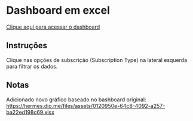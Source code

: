 # Dashboard em excel

<a href="https://github.com/ashimada/desafio-dashboard-excel/blob/main/dashboard.xlsx" title="View Excel"> Clique aqui para acessar o dashboard</a>

## Instruções
Clique nas opções de subscrição (Subscription Type) na lateral esquerda para filtrar os dados.

## Notas
Adicionado novo gráfico baseado no bashboard original:
https://hermes.dio.me/files/assets/0120950e-64c8-4092-a257-ba22ed198c69.xlsx
